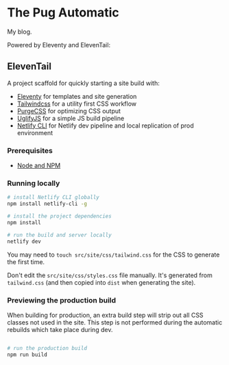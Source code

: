 # The Pug Automatic

My blog.

Powered by Eleventy and ElevenTail:

## ElevenTail

A project scaffold for quickly starting a site build with:

- [Eleventy](https://11ty.dev) for templates and site generation
- [Tailwindcss](https://tailwindcss.com) for a utility first CSS workflow
- [PurgeCSS](https://www.purgecss.com/) for optimizing CSS output
- [UglifyJS](https://www.npmjs.com/package/uglify-js) for a simple JS build pipeline
- [Netlify CLI](https://www.npmjs.com/package/netlify-cli) for Netlify dev pipeline and local replication of prod environment


### Prerequisites

- [Node and NPM](https://nodejs.org/)


### Running locally

```bash
# install Netlify CLI globally
npm install netlify-cli -g

# install the project dependencies
npm install

# run the build and server locally
netlify dev
```

You may need to `touch src/site/css/tailwind.css` for the CSS to generate the first time.

Don't edit the `src/site/css/styles.css` file manually. It's generated from `tailwind.css` (and then copied into `dist` when generating the site).


### Previewing the production build

When building for production, an extra build step will strip out all CSS classes not used in the site. This step is not performed during the automatic rebuilds which take place during dev.

```bash

# run the production build
npm run build
```
